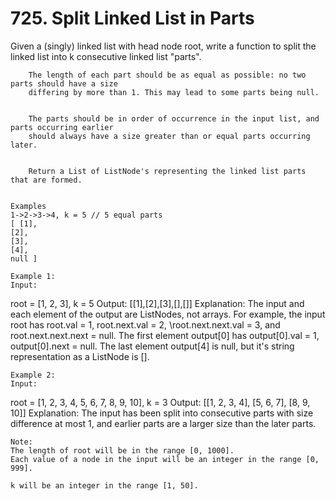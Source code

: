 # 725. Split Linked List in Parts

Given a (singly) linked list with head node root, write a function to split the
        linked list into k consecutive linked list "parts".
    
    
        The length of each part should be as equal as possible: no two parts should have a size
        differing by more than 1. This may lead to some parts being null.
    
    
        The parts should be in order of occurrence in the input list, and parts occurring earlier
        should always have a size greater than or equal parts occurring later.
    
    
        Return a List of ListNode's representing the linked list parts that are formed.
    

    Examples
    1->2->3->4, k = 5 // 5 equal parts
    [ [1],
    [2],
    [3],
    [4],
    null ]

    Example 1:
    Input:
root = [1, 2, 3], k = 5
Output: [[1],[2],[3],[],[]]
Explanation:
The input and each element of the output are ListNodes, not arrays.
For example, the input root has root.val = 1, root.next.val = 2, \root.next.next.val = 3, and root.next.next.next = null.
The first element output[0] has output[0].val = 1, output[0].next = null.
The last element output[4] is null, but it's string representation as a ListNode is [].

    

    Example 2:
    Input:
root = [1, 2, 3, 4, 5, 6, 7, 8, 9, 10], k = 3
Output: [[1, 2, 3, 4], [5, 6, 7], [8, 9, 10]]
Explanation:
The input has been split into consecutive parts with size difference at most 1, and earlier parts are a larger size than the later parts.

    

    Note:
    The length of root will be in the range [0, 1000].
    Each value of a node in the input will be an integer in the range [0, 999].
    
    k will be an integer in the range [1, 50].